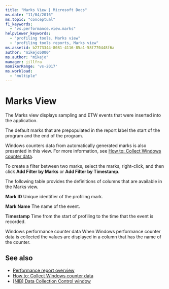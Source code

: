 ```yaml
---
title: "Marks View | Microsoft Docs"
ms.date: "11/04/2016"
ms.topic: "conceptual"
f1_keywords:
  - "vs.performance.view.marks"
helpviewer_keywords:
  - "profiling tools, Marks view"
  - "profiling tools reports, Marks view"
ms.assetid: b2773344-8081-4116-85a1-58f770448f6a
author: "mikejo5000"
ms.author: "mikejo"
manager: jillfra
monikerRange: 'vs-2017'
ms.workload:
  - "multiple"
---
```

# Marks View
The Marks view displays sampling and ETW events that were inserted into the application.

 The default marks that are prepopulated in the report label the start of the program and the end of the program.

 Windows counters data from automatically generated marks is also presented in this view. For more information, see [How to: Collect Windows counter data](../profiling/how-to-collect-windows-counter-data.md).

 To create a filter between two marks, select the marks, right-click, and then click **Add Filter by Marks** or **Add Filter by Timestamp**.

 The following table provides the definitions of columns that are available in the Marks view.

 **Mark ID**
 Unique identifier of the profiling mark.

 **Mark Name**
 The name of the event.

 **Timestamp**
 Time from the start of profiling to the time that the event is recorded.

 Windows performance counter data
 When Windows performance counter data is collected the values are displayed in a column that has the name of the counter.

## See also
- [Performance report overview](../profiling/performance-report-overview.md)
- [How to: Collect Windows counter data](../profiling/how-to-collect-windows-counter-data.md)
- [&#91;NIB&#93; Data Collection Control window](https://msdn.microsoft.com/98d740d8-459f-4605-bf04-fb17aafaaa8f)
